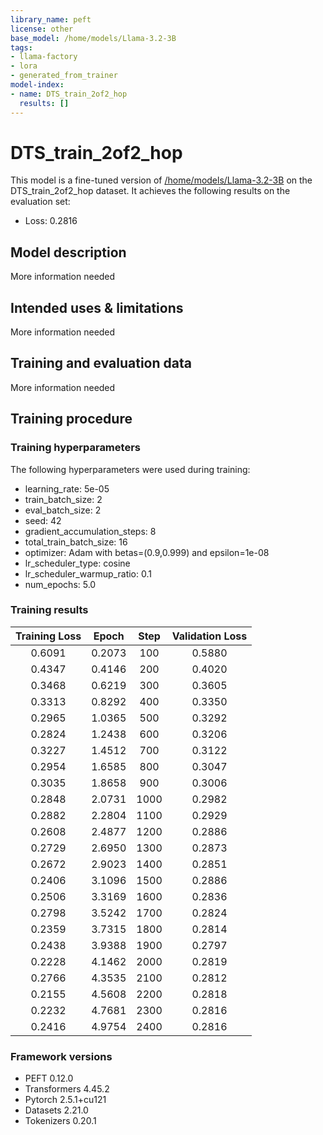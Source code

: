 ```yaml
---
library_name: peft
license: other
base_model: /home/models/Llama-3.2-3B
tags:
- llama-factory
- lora
- generated_from_trainer
model-index:
- name: DTS_train_2of2_hop
  results: []
---
```


<!-- This model card has been generated automatically according to the information the Trainer had access to. You
should probably proofread and complete it, then remove this comment. -->

# DTS_train_2of2_hop

This model is a fine-tuned version of [/home/models/Llama-3.2-3B](https://huggingface.co//home/models/Llama-3.2-3B) on the DTS_train_2of2_hop dataset.
It achieves the following results on the evaluation set:
- Loss: 0.2816

## Model description

More information needed

## Intended uses & limitations

More information needed

## Training and evaluation data

More information needed

## Training procedure

### Training hyperparameters

The following hyperparameters were used during training:
- learning_rate: 5e-05
- train_batch_size: 2
- eval_batch_size: 2
- seed: 42
- gradient_accumulation_steps: 8
- total_train_batch_size: 16
- optimizer: Adam with betas=(0.9,0.999) and epsilon=1e-08
- lr_scheduler_type: cosine
- lr_scheduler_warmup_ratio: 0.1
- num_epochs: 5.0

### Training results

| Training Loss | Epoch  | Step | Validation Loss |
|:-------------:|:------:|:----:|:---------------:|
| 0.6091        | 0.2073 | 100  | 0.5880          |
| 0.4347        | 0.4146 | 200  | 0.4020          |
| 0.3468        | 0.6219 | 300  | 0.3605          |
| 0.3313        | 0.8292 | 400  | 0.3350          |
| 0.2965        | 1.0365 | 500  | 0.3292          |
| 0.2824        | 1.2438 | 600  | 0.3206          |
| 0.3227        | 1.4512 | 700  | 0.3122          |
| 0.2954        | 1.6585 | 800  | 0.3047          |
| 0.3035        | 1.8658 | 900  | 0.3006          |
| 0.2848        | 2.0731 | 1000 | 0.2982          |
| 0.2882        | 2.2804 | 1100 | 0.2929          |
| 0.2608        | 2.4877 | 1200 | 0.2886          |
| 0.2729        | 2.6950 | 1300 | 0.2873          |
| 0.2672        | 2.9023 | 1400 | 0.2851          |
| 0.2406        | 3.1096 | 1500 | 0.2886          |
| 0.2506        | 3.3169 | 1600 | 0.2836          |
| 0.2798        | 3.5242 | 1700 | 0.2824          |
| 0.2359        | 3.7315 | 1800 | 0.2814          |
| 0.2438        | 3.9388 | 1900 | 0.2797          |
| 0.2228        | 4.1462 | 2000 | 0.2819          |
| 0.2766        | 4.3535 | 2100 | 0.2812          |
| 0.2155        | 4.5608 | 2200 | 0.2818          |
| 0.2232        | 4.7681 | 2300 | 0.2816          |
| 0.2416        | 4.9754 | 2400 | 0.2816          |


### Framework versions

- PEFT 0.12.0
- Transformers 4.45.2
- Pytorch 2.5.1+cu121
- Datasets 2.21.0
- Tokenizers 0.20.1